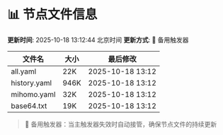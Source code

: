 # 📊 节点文件信息

**更新时间**: 2025-10-18 13:12:44 北京时间
**更新方式**: 🔄 备用触发器

| 文件名 | 大小 | 最后修改 |
|--------|------|----------|
| all.yaml | 22K | 2025-10-18 13:12 |
| history.yaml | 946K | 2025-10-18 13:12 |
| mihomo.yaml | 32K | 2025-10-18 13:12 |
| base64.txt | 19K | 2025-10-18 13:12 |

> 🔄 备用触发器：当主触发器失效时自动接管，确保节点文件的持续更新
